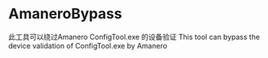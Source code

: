 # AmaneroBypass
此工具可以绕过Amanero ConfigTool.exe 的设备验证
This tool can bypass the device validation of ConfigTool.exe by Amanero
